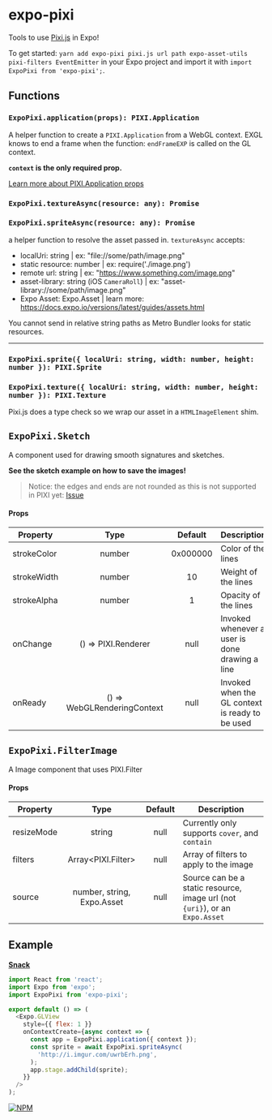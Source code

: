 # expo-pixi

Tools to use [Pixi.js](http://www.pixijs.com/) in Expo!

To get started: `yarn add expo-pixi pixi.js url path expo-asset-utils pixi-filters EventEmitter` in your Expo project and import it with
`import ExpoPixi from 'expo-pixi';`.

## Functions

### `ExpoPixi.application(props): PIXI.Application`

A helper function to create a `PIXI.Application` from a WebGL context.
EXGL knows to end a frame when the function: `endFrameEXP` is called on the GL context.

**`context` is the only required prop.**

[Learn more about PIXI.Application props](http://pixijs.download/dev/docs/PIXI.Application.html)

### `ExpoPixi.textureAsync(resource: any): Promise`

### `ExpoPixi.spriteAsync(resource: any): Promise`

a helper function to resolve the asset passed in.
`textureAsync` accepts:

* localUri: string | ex: "file://some/path/image.png"
* static resource: number | ex: require('./image.png')
* remote url: string | ex: "https://www.something.com/image.png"
* asset-library: string (iOS `CameraRoll`) | ex: "asset-library://some/path/image.png"
* Expo Asset: Expo.Asset | learn more: https://docs.expo.io/versions/latest/guides/assets.html

You cannot send in relative string paths as Metro Bundler looks for static resources.

---

### `ExpoPixi.sprite({ localUri: string, width: number, height: number }): PIXI.Sprite`

### `ExpoPixi.texture({ localUri: string, width: number, height: number }): PIXI.Texture`

Pixi.js does a type check so we wrap our asset in a `HTMLImageElement` shim.

## `ExpoPixi.Sketch`

A component used for drawing smooth signatures and sketches.

**See the sketch example on how to save the images!**

> Notice: the edges and ends are not rounded as this is not supported in PIXI yet: [Issue](https://github.com/pixijs/pixi.js/issues/1637)

#### Props

| Property    |            Type             | Default  | Description                                     |
| ----------- | :-------------------------: | :------: | ----------------------------------------------- |
| strokeColor |           number            | 0x000000 | Color of the lines                              |
| strokeWidth |           number            |    10    | Weight of the lines                             |
| strokeAlpha |           number            |    1     | Opacity of the lines                            |
| onChange    |     () => PIXI.Renderer     |   null   | Invoked whenever a user is done drawing a line  |
| onReady     | () => WebGLRenderingContext |   null   | Invoked when the GL context is ready to be used |

## `ExpoPixi.FilterImage`

A Image component that uses PIXI.Filter

#### Props

| Property   |            Type            | Default | Description                                                                  |
| ---------- | :------------------------: | :-----: | ---------------------------------------------------------------------------- |
| resizeMode |           string           |  null   | Currently only supports `cover`, and `contain`                               |
| filters    |     Array<PIXI.Filter>     |  null   | Array of filters to apply to the image                                       |
| source     | number, string, Expo.Asset |  null   | Source can be a static resource, image url (not `{uri}`), or an `Expo.Asset` |

## Example

**[Snack](https://snack.expo.io/@bacon/base-pixi.js)**

```js
import React from 'react';
import Expo from 'expo';
import ExpoPixi from 'expo-pixi';

export default () => (
  <Expo.GLView
    style={{ flex: 1 }}
    onContextCreate={async context => {
      const app = ExpoPixi.application({ context });
      const sprite = await ExpoPixi.spriteAsync(
        'http://i.imgur.com/uwrbErh.png',
      );
      app.stage.addChild(sprite);
    }}
  />
);
```

[![NPM](https://nodei.co/npm/expo-pixi.png)](https://nodei.co/npm/expo-pixi/)

